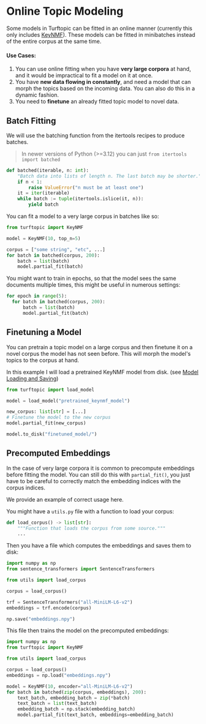# Online Topic Modeling

Some models in Turftopic can be fitted in an online manner (currently this only includes [KeyNMF](KeyNMF.md)).
These models can be fitted in minibatches instead of the entire corpus at the same time.

#### Use Cases:

1. You can use online fitting when you have **very large corpora** at hand, and it would be impractical to fit a model on it at once.
2. You have **new data flowing in constantly**, and need a model that can morph the topics based on the incoming data. You can also do this in a dynamic fashion.
3. You need to **finetune** an already fitted topic model to novel data.


## Batch Fitting

We will use the batching function from the itertools recipes to produce batches.

> In newer versions of Python (>=3.12) you can just `from itertools import batched`

```python
def batched(iterable, n: int):
    "Batch data into lists of length n. The last batch may be shorter."
    if n < 1:
        raise ValueError("n must be at least one")
    it = iter(iterable)
    while batch := tuple(itertools.islice(it, n)):
        yield batch
```

You can fit a model to a very large corpus in batches like so:

```python
from turftopic import KeyNMF

model = KeyNMF(10, top_n=5)

corpus = ["some string", "etc", ...]
for batch in batched(corpus, 200):
    batch = list(batch)
    model.partial_fit(batch)
```

You might want to train in epochs, so that the model sees the same documents multiple times, this might be useful in numerous settings:

```python
for epoch in range(5):
  for batch in batched(corpus, 200):
      batch = list(batch)
      model.partial_fit(batch)
```


## Finetuning a Model

You can pretrain a topic model on a large corpus and then finetune it on a novel corpus the model has not seen before.
This will morph the model's topics to the corpus at hand.

In this example I will load a pretrained KeyNMF model from disk. (see [Model Loading and Saving](persistance.md))

```python
from turftopic import load_model

model = load_model("pretrained_keynmf_model")

new_corpus: list[str] = [...]
# Finetune the model to the new corpus
model.partial_fit(new_corpus)

model.to_disk("finetuned_model/")
```

## Precomputed Embeddings

In the case of very large corpora it is common to precompute embeddings before fitting the model.
You can still do this with `partial_fit()`, you just have to be careful to correctly match the embedding indices with the corpus indices.

We provide an example of correct usage here.

You might have a `utils.py` file with a function to load your corpus:
```python
def load_corpus() -> list[str]:
    """Function that loads the corpus from some source."""
    ...
```

Then you have a file which computes the embeddings and saves them to disk:
```python
import numpy as np
from sentence_transformers import SentenceTransformers

from utils import load_corpus

corpus = load_corpus()

trf = SentenceTransformers("all-MiniLM-L6-v2")
embeddings = trf.encode(corpus)

np.save("embeddings.npy")
```

This file then trains the model on the precomputed embeddings:
```python
import numpy as np
from turftopic import KeyNMF

from utils import load_corpus

corpus = load_corpus()
embeddings = np.load("embeddings.npy")

model = KeyNMF(10, encoder="all-MiniLM-L6-v2")
for batch in batched(zip(corpus, embeddings), 200):
    text_batch, embedding_batch = zip(*batch)
    text_batch = list(text_batch)
    embedding_batch = np.stack(embedding_batch)
    model.partial_fit(text_batch, embeddings=embedding_batch)
```
